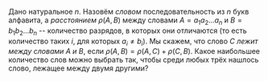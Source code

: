 Дано натуральное $n$. Назовём <i>словом</i> последовательность из 
$n$ букв алфавита, а <i>расстоянием</i> $\rho(A, B)$ между 
словами $A=a_1a_2\dots a_n$ и $B=b_1b_2\dots b_n$ -- количество разрядов, 
в которых они отличаются (то есть количество таких $i$, для которых 
$a_i\ne b_i$). Мы скажем, что слово $C$ <i>лежит между словами $A$ и 
$B$</i>, если $\rho (A,B)=\rho(A,C)+\rho(C,B)$. Какое наибольшее количество 
слов можно выбрать так, чтобы среди любых трёх нашлось слово, лежащее 
между двумя другими?